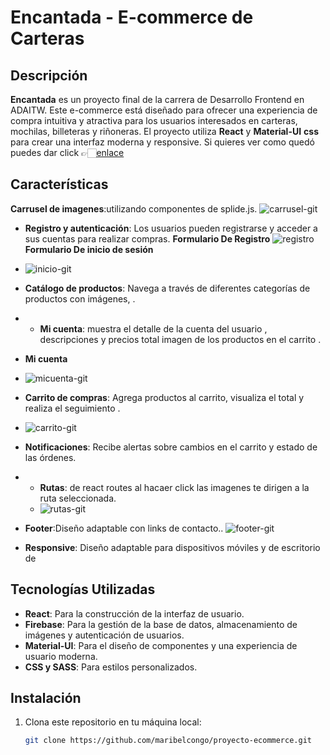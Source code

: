 # Encantada - E-commerce de Carteras

## Descripción

**Encantada** es un proyecto final de la carrera de Desarrollo Frontend en ADAITW. Este e-commerce está diseñado para ofrecer una experiencia de compra intuitiva y atractiva para los usuarios interesados en carteras, mochilas, billeteras y riñoneras. El proyecto utiliza **React** y **Material-UI**   **css**  para crear una interfaz moderna y responsive.
Si quieres ver como quedó puedes dar click 👉🏻[enlace](https://ecommerce-43784.web.app/)

## Características
 **Carrusel de imagenes**:utilizando componentes de splide.js.
 ![carrusel-git](https://github.com/user-attachments/assets/b76f9572-ce96-4598-aa1e-e85cdc5641df)

- **Registro y autenticación**: Los usuarios pueden registrarse y acceder a sus cuentas para realizar compras.
**Formulario De Registro**
![registro](https://github.com/user-attachments/assets/fe40c276-b556-4694-8f8f-b3860fa06730)
**Formulario De inicio de sesión**
- ![inicio-git](https://github.com/user-attachments/assets/feefa490-ec03-4a5b-8a39-450d57ccd3e2)

- **Catálogo de productos**: Navega a través de diferentes categorías de productos con imágenes, .

- - **Mi cuenta**: muestra el detalle de la cuenta del usuario , descripciones y precios total imagen de los productos en el carrito .
- **Mi cuenta**
-  ![micuenta-git](https://github.com/user-attachments/assets/a8c3ee85-55e5-41a8-b33c-c58fdeb9e5db)

- **Carrito de compras**: Agrega productos al carrito, visualiza el total y realiza el seguimiento .
- ![carrito-git](https://github.com/user-attachments/assets/74f9d9d0-2258-4c3b-abd8-d7e3fba57ca4)

- **Notificaciones**: Recibe alertas sobre cambios en el carrito y estado de las órdenes.

- - **Rutas**:  de react routes al hacaer click las imagenes te dirigen a la ruta seleccionada.
  - ![rutas-git](https://github.com/user-attachments/assets/fc58f256-6b90-45fd-b374-7063dc4565fd)

- **Footer**:Diseño adaptable  con links de contacto..
![footer-git](https://github.com/user-attachments/assets/ec8f1688-a474-47a3-96f5-d642a9802aa1)

- **Responsive**: Diseño adaptable para dispositivos móviles y de escritorio de 

## Tecnologías Utilizadas

- **React**: Para la construcción de la interfaz de usuario.
- **Firebase**: Para la gestión de la base de datos, almacenamiento de imágenes y autenticación de usuarios.
- **Material-UI**: Para el diseño de componentes y una experiencia de usuario moderna.
- **CSS y SASS**: Para estilos personalizados.

## Instalación

1. Clona este repositorio en tu máquina local:
   ```bash
   git clone https://github.com/maribelcongo/proyecto-ecommerce.git
